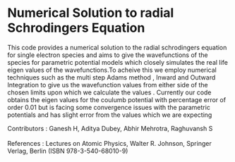 # Numerical Solution to radial Schrodingers Equation

This code provides a numerical solution to the radial schrodingers equation for single electron species and aims to give the wavefunctions of the species for parametric potential models which closely simulates the real life eigen values of the wavefunctions.To acheive this we employ numerical techniques such as the multi step Adams method , Inward and Outward Integration to give us the wavefunction values from either side of the chosen limits upon which we calculate the values . Currently our code obtains the eigen values for the coulumb potential with percentage error of order 0.01 but is facing some convergence issues with the parametric potentials and has slight error from the values which we are expecting

Contributors : Ganesh H, Aditya Dubey, Abhir Mehrotra, Raghuvansh S <br />
<br />
References : Lectures on Atomic Physics, Walter R. Johnson, Springer Verlag, Berlin (ISBN 978-3-540-68010-9)
